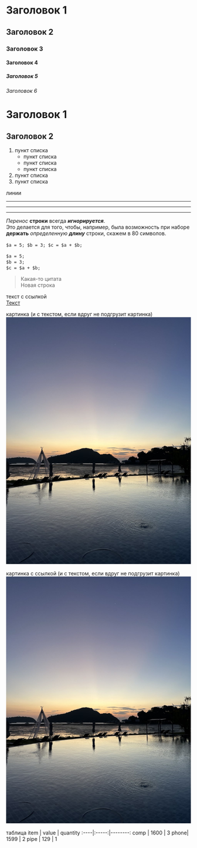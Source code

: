 # Заголовок 1
## Заголовок 2
### Заголовок 3
#### Заголовок 4
##### Заголовок 5
###### Заголовок 6

Заголовок 1
=

Заголовок 2
-


1. пункт списка
    * пункт списка
    - пункт списка
    + пункт списка
2. пункт списка
3. пункт списка



линии
***
---
___


*Перенос* **строки** всегда ***игнорируется***.  
Это делается для того, чтобы, например, была возможность при наборе __держать__ _определенную_ ___длину___ строки, скажем в 80 символов.

`
$a = 5;
$b = 3;
$c = $a + $b;
`

```
$a = 5;
$b = 3;
$c = $a + $b;
```

> Какая-то цитата  
Новая строка


текст с ссылкой  
[Текст](http://google.com)


картинка (и с текстом, если вдруг не подгрузит картинка)
![Текст если вдруг изображение не загрузилось](photo_2025-06-16_16-25-43.jpg)


картинка с ссылкой (и с текстом, если вдруг не подгрузит картинка)
[![Текст](photo_2025-06-16_16-25-43.jpg)](http://google.com)



таблица
item | value | quantity
:----|:-----:|--------:
comp | 1600  | 3
phone| 1599  | 2
pipe | 129   | 1


